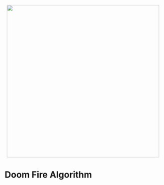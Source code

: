 <p align="center">
    <img src="https://github.com/filipedeschamps/doom-fire-algorithm/blob/master/doom-fire.gif?raw=true" width="490">
</p>

# Doom Fire Algorithm
